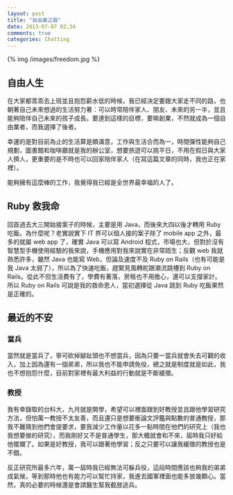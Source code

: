 ```yaml
---
layout: post
title: "自由業之路"
date: 2013-07-07 02:34
comments: true
categories: Chatting
---
```


{% img /images/freedom.jpg %}

## 自由人生

在大家都乖乖去上班並且抱怨薪水低的時候，我已經決定要跟大家走不同的路，也朝著自己未來想過的生活努力著：可以時常陪伴家人、朋友、未來的另一半，並且能夠陪伴自己未來的孩子成長。要達到這樣的目標，要嘛創業，不然就成為一個自由業者，而我選擇了後者。

幸運的是對目前為止的生活算是頗滿意，工作與生活合而為一，時間彈性能夠自己規劃，圖書館和咖啡廳就是我的辦公室，想要旅遊可以挑平日，不用在假日與大家人擠人，更重要的是不時也可以回家陪伴家人（在寫這篇文章的同時，我也正在家裡）。

能夠擁有這麼棒的工作，我覺得我已經是全世界最幸福的人了。

## Ruby 救我命

回首過去大三開始接案子的時候，主要是用 Java，而後來大四以後才轉用 Ruby 吃飯。為什麼呢？老實說實下 IT 界可以個人接的案子除了 mobile app 之外，最多的就屬 web app 了，確實 Java 可以寫 Android 程式，市場也大，但對於沒有智慧型手機使用經驗的我來說，手機應用對我來說實在非常陌生；反觀 web 我就熟悉許多，雖然 Java 也能寫 Web，但論及速度不及 Ruby on Rails（也有可能是我 Java 太弱了），所以為了快速吃飯，趕緊見風轉舵跟潮流跳槽到 Ruby on Rails。從此不但生活費有了，學費有著落，房租也不用擔心，還可以支撐家計。所以 Ruby on Rails 可說是我的救命恩人，當初選擇從 Java 跳到 Ruby 吃飯果然是正確的。

## 最近的不安

### 當兵

當然就是當兵了，寧可砍掉腳趾頭也不想當兵，因為只要一當兵就會失去可觀的收入，加上因為還有一個弟弟，所以我也不能申請免役，總之就是制度就是如此，我也不想抱怨什麼，目前對家裡有最大利益的行動就是不斷緩徵。

### 教授

我有幸錄取的台科大，九月就是開學，希望可以裡面跟到好教授並且跟他學習研究方法，但怕萬一教授不太友善，而且還只是想要衝論文評鑑與點數的普通教授，那我不難猜到他們會提要求，要我減少工作量以花多一點時間在他們的研究上（我也我想要做的研究），而我剛好又不是普通學生，那大概就會和不來，屆時我只好給他擺爛了。如果是好教授，我可以跟著他學習；反之只要可以讓我緩徵的教授也是不錯。

反正研究所最多六年，萬一屆時我已經無法可躲兵役，這段時間應該也夠我的弟弟成氣候，等到那時他也有能力可以幫忙持家，我進去國軍裡面也能多放幾顆心。當然，真的必要的時候還是會請醫生幫我截肢逃兵。
